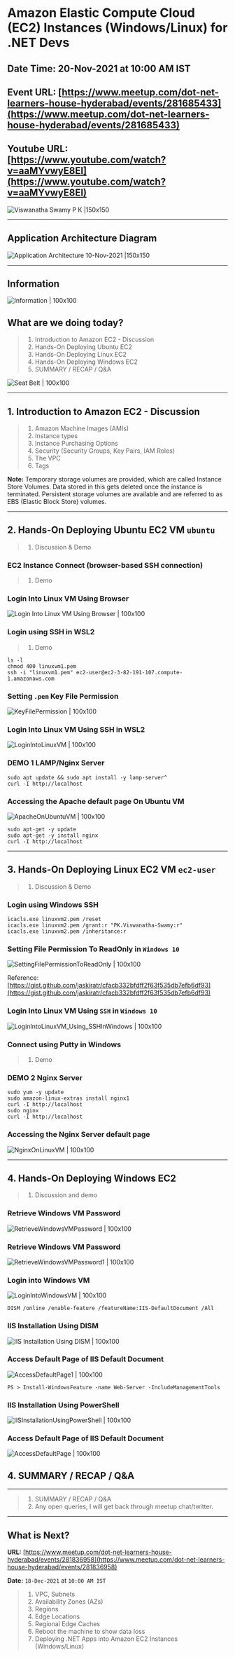 # Amazon Elastic Compute Cloud (EC2) Instances (Windows/Linux) for .NET Devs

## Date Time: 20-Nov-2021 at 10:00 AM IST

## Event URL: [https://www.meetup.com/dot-net-learners-house-hyderabad/events/281685433](https://www.meetup.com/dot-net-learners-house-hyderabad/events/281685433)

## Youtube URL: [https://www.youtube.com/watch?v=aaMYvwyE8EI](https://www.youtube.com/watch?v=aaMYvwyE8EI)

![Viswanatha Swamy P K |150x150](./documentation/images/ViswanathaSwamyPK.PNG)

---

## Application Architecture Diagram

![Application Architecture 10-Nov-2021 |150x150](./documentation/images/AppArchitecture.PNG)

---


## Information

![Information | 100x100](./documentation/images/Information.PNG)

## What are we doing today?

> 1. Introduction to Amazon EC2 - Discussion
> 1. Hands-On Deploying Ubuntu EC2
> 1. Hands-On Deploying Linux EC2
> 1. Hands-On Deploying Windows EC2
> 1. SUMMARY / RECAP / Q&A


![Seat Belt | 100x100](./documentation/images/SeatBelt.PNG)

---

## 1. Introduction to Amazon EC2 - Discussion
> 1. Amazon Machine Images (AMIs)
> 1. Instance types
> 1. Instance Purchasing Options
> 1. Security (Security Groups, Key Pairs, IAM Roles)
> 1. The VPC
> 1. Tags

**Note:**
Temporary storage volumes are provided, which are called Instance Store Volumes.  Data stored in this gets deleted once the instance is terminated. Persistent storage volumes are available and are referred to as EBS (Elastic Block Store) volumes.

---

## 2. Hands-On Deploying Ubuntu EC2 VM `ubuntu`
> 1. Discussion & Demo

### EC2 Instance Connect (browser-based SSH connection)
> 1. Demo

### Login Into Linux VM Using Browser
![Login Into Linux VM Using Browser | 100x100](./documentation/images/LoginIntoLinuxVM_UsingBrowser.PNG)


### Login using SSH in WSL2
> 1. Demo

```
ls -l
chmod 400 linuxvm1.pem
ssh -i "linuxvm1.pem" ec2-user@ec2-3-82-191-107.compute-1.amazonaws.com
```


### Setting `.pem` Key File Permission
![KeyFilePermission | 100x100](./documentation/images/KeyFilePermission.PNG)

### Login Into Linux VM Using SSH in WSL2
![LoginIntoLinuxVM | 100x100](./documentation/images/LoginIntoLinuxVM.PNG)

### DEMO 1 LAMP/Nginx Server

```
sudo apt update && sudo apt install -y lamp-server^
curl -I http://localhost
```

### Accessing the Apache  default page On Ubuntu VM
![ApacheOnUbuntuVM | 100x100](./documentation/images/ApacheOnUbuntuVM.PNG)


```
sudo apt-get -y update
sudo apt-get -y install nginx
curl -I http://localhost

```

---

## 3. Hands-On Deploying Linux EC2 VM `ec2-user`
> 1. Discussion & Demo

### Login using Windows SSH

```
icacls.exe linuxvm2.pem /reset
icacls.exe linuxvm2.pem /grant:r "PK.Viswanatha-Swamy:r"
icacls.exe linuxvm2.pem /inheritance:r
```
### Setting File Permission To ReadOnly in `Windows 10`
![SettingFilePermissionToReadOnly | 100x100](./documentation/images/SettingFilePermissionToReadOnly.PNG)

Reference: [https://gist.github.com/jaskiratr/cfacb332bfdff2f63f535db7efb6df93](https://gist.github.com/jaskiratr/cfacb332bfdff2f63f535db7efb6df93)


### Login Into Linux VM Using `SSH` in `Windows 10`
![LoginIntoLinuxVM_Using_SSHInWindows | 100x100](./documentation/images/LoginIntoLinuxVM_Using_SSHInWindows.PNG)


### Connect using Putty in Windows
> 1. Demo

### DEMO 2 Nginx Server

```
sudo yum -y update
sudo amazon-linux-extras install nginx1
curl -I http://localhost
sudo nginx
curl -I http://localhost
```

### Accessing the Nginx Server default page
![NginxOnLinuxVM | 100x100](./documentation/images/NginxOnLinuxVM.PNG)

---

## 4. Hands-On Deploying Windows EC2
> 1. Discussion and demo

### Retrieve Windows VM Password
![RetrieveWindowsVMPassword | 100x100](./documentation/images/RetrieveWindowsVMPassword.PNG)

### Retrieve Windows VM Password
![RetrieveWindowsVMPassword1 | 100x100](./documentation/images/RetrieveWindowsVMPassword1.PNG)

### Login into Windows VM 
![LoginIntoWindowsVM | 100x100](./documentation/images/LoginIntoWindowsVM.PNG)


```
DISM /online /enable-feature /featureName:IIS-DefaultDocument /All
```

### IIS Installation Using DISM
![IIS Installation Using DISM | 100x100](./documentation/images/DeployIIS.PNG)


### Access Default Page of IIS Default Document
![AccessDefaultPage1 | 100x100](./documentation/images/AccessDefaultPage1.PNG)


```
PS > Install-WindowsFeature -name Web-Server -IncludeManagementTools
```

### IIS Installation Using PowerShell
![IISInstallationUsingPowerShell | 100x100](./documentation/images/IISInstallationUsingPowerShell.PNG)

### Access Default Page of IIS Default Document
![AccessDefaultPage | 100x100](./documentation/images/AccessDefaultPage.PNG)

## 4. SUMMARY / RECAP / Q&A

---

> 1. SUMMARY / RECAP / Q&A
> 2. Any open queries, I will get back through meetup chat/twitter.

---

## What is Next? 

**URL:** [https://www.meetup.com/dot-net-learners-house-hyderabad/events/281836958](https://www.meetup.com/dot-net-learners-house-hyderabad/events/281836958)

**Date:** `18-Dec-2021` at `10:00 AM IST`

> 1. VPC, Subnets
> 1. Availability Zones (AZs)
> 1. Regions
> 1. Edge Locations
> 1. Regional Edge Caches
> 1. Reboot the machine to show data loss
> 1. Deploying .NET Apps into Amazon EC2 Instances (Windows/Linux)
